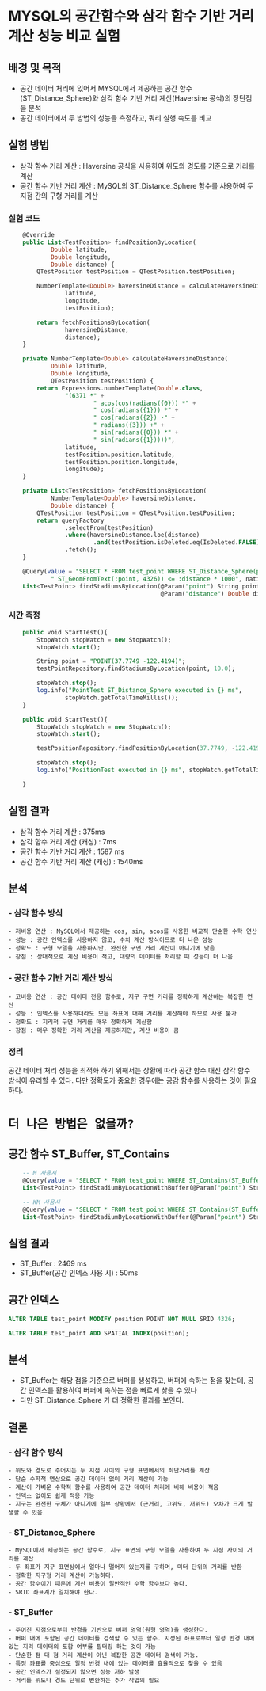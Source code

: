 # MYSQL의 공간함수와 삼각 함수 기반 거리 계산 성능 비교 실험

## 배경 및 목적

- 공간 데이터 처리에 있어서 MYSQL에서 제공하는 공간 함수(ST_Distance_Sphere)와 삼각 함수 기반 거리 계산(Haversine 공식)의 장단점을 분석
- 공간 데이터에서 두 방법의 성능을 측정하고, 쿼리 실행 속도를 비교

## 실험 방법

- 삼각 함수 거리 계산 : Haversine 공식을 사용하여 위도와 경도를 기준으로 거리를 계산
- 공간 함수 기반 거리 계산 : MySQL의 ST_Distance_Sphere 함수를 사용하여 두 지점 간의 구형 거리를 계산

### 실험 코드
```sql
    @Override
    public List<TestPosition> findPositionByLocation(
            Double latitude,
            Double longitude,
            Double distance) {
        QTestPosition testPosition = QTestPosition.testPosition;

        NumberTemplate<Double> haversineDistance = calculateHaversineDistance(
                latitude,
                longitude,
                testPosition);

        return fetchPositionsByLocation(
                haversineDistance,
                distance);
    }

    private NumberTemplate<Double> calculateHaversineDistance(
            Double latitude,
            Double longitude,
            QTestPosition testPosition) {
        return Expressions.numberTemplate(Double.class,
                "(6371 *" +
                        " acos(cos(radians({0})) *" +
                        " cos(radians({1})) *" +
                        " cos(radians({2}) -" +
                        " radians({3})) +" +
                        " sin(radians({0})) *" +
                        " sin(radians({1}))))",
                latitude,
                testPosition.position.latitude,
                testPosition.position.longitude,
                longitude);
    }

    private List<TestPosition> fetchPositionsByLocation(
            NumberTemplate<Double> haversineDistance,
            Double distance) {
        QTestPosition testPosition = QTestPosition.testPosition;
        return queryFactory
                .selectFrom(testPosition)
                .where(haversineDistance.loe(distance)
                        .and(testPosition.isDeleted.eq(IsDeleted.FALSE)))
                .fetch();
    }
```

```sql
    @Query(value = "SELECT * FROM test_point WHERE ST_Distance_Sphere(position," +
            " ST_GeomFromText(:point, 4326)) <= :distance * 1000", nativeQuery = true)
    List<TestPoint> findStadiumsByLocation(@Param("point") String point,
                                           @Param("distance") Double distance);
```

### 시간 측정

```sql
    public void StartTest(){
        StopWatch stopWatch = new StopWatch();
        stopWatch.start();

        String point = "POINT(37.7749 -122.4194)";
        testPointRepository.findStadiumsByLocation(point, 10.0);

        stopWatch.stop();
        log.info("PointTest ST_Distance_Sphere executed in {} ms",
                stopWatch.getTotalTimeMillis());
    }
```

```sql
    public void StartTest(){
        StopWatch stopWatch = new StopWatch();
        stopWatch.start();

        testPositionRepository.findPositionByLocation(37.7749, -122.4194, 10.0);

        stopWatch.stop();
        log.info("PositionTest executed in {} ms", stopWatch.getTotalTimeMillis());

    }
```

## 실험 결과
- 삼각 함수 거리 계산 : 375ms
- 삼각 함수 거리 계산 (캐싱) : 7ms
- 공간 함수 기반 거리 계산 : 1587 ms
- 공간 함수 기반 거리 계산 (캐싱) : 1540ms

## 분석

### - 삼각 함수 방식
    - 저비용 연산 : MySQL에서 제공하는 cos, sin, acos를 사용한 비교적 단순한 수학 연산
    - 성능 : 공간 인덱스를 사용하지 않고, 수치 계산 방식이므로 더 나은 성능
    - 정확도 : 구형 모델을 사용하지만, 완전한 구면 거리 계산이 아니기에 낮음
    - 장점 : 상대적으로 계산 비용이 적고, 대량의 데이터를 처리할 때 성능이 더 나음
### - 공간 함수 기반 거리 계산 방식
    - 고비용 연산 : 공간 데이터 전용 함수로, 지구 구면 거리를 정확하게 계산하는 복잡한 연산
    - 성능 : 인덱스를 사용하더라도 모든 좌표에 대해 거리를 계산해야 하므로 사용 불가
    - 정확도 : 지리적 구면 거리를 매우 정확하게 계산함
    - 장점 : 매우 정확한 거리 계산을 제공하지만, 계산 비용이 큼

### 정리
공간 데이터 처리 성능을 최적화 하기 위해서는 상황에 따라 공간 함수 대신 삼각 함수 방식이 유리할 수 있다. 다만 정확도가 중요한 경우에는 공감 함수를 사용하는 것이 필요하다.

# `더 나은 방법은 없을까?`


## 공간 함수 ST_Buffer, ST_Contains

```sql
    -- M 사용시
    @Query(value = "SELECT * FROM test_point WHERE ST_Contains(ST_Buffer(ST_GeomFromText(:point, 4326), :distance), position)", nativeQuery = true)
    List<TestPoint> findStadiumByLocationWithBuffer(@Param("point") String point, @Param("distance") Double distance);
    
    -- KM 사용시
    @Query(value = "SELECT * FROM test_point WHERE ST_Contains(ST_Buffer(ST_GeomFromText(:point, 4326), :distance / 111.32), position)", nativeQuery = true)
    List<TestPoint> findStadiumByLocationWithBuffer(@Param("point") String point, @Param("distance") Double distance)
```

## 실험 결과

- ST_Buffer : 2469 ms
- ST_Buffer(공간 인덱스 사용 시) : 50ms

## 공간 인덱스

```sql
ALTER TABLE test_point MODIFY position POINT NOT NULL SRID 4326;

ALTER TABLE test_point ADD SPATIAL INDEX(position);
```

## 분석

- ST_Buffer는 해당 점을 기준으로 버퍼를 생성하고, 버퍼에 속하는 점을 찾는데, 공간 인덱스를 활용하여 버퍼에 속하는 점을 빠르게 찾을 수 있다
- 다만 ST_Distance_Sphere 가 더 정확한 결과를 보인다.

## 결론

### - 삼각 함수 방식
    - 위도와 경도로 주어지는 두 지점 사이의 구형 표면에서의 최단거리를 계산
    - 단순 수학적 연산으로 공간 데이터 없이 거리 계산이 가능
    - 계산이 가벼운 수학적 함수를 사용하여 공간 데이터 처리에 비해 비용이 적음
    - 인덱스 없이도 쉽게 적용 가능
    - 지구는 완전한 구체가 아니기에 일부 상황에서 (근거리, 고위도, 저위도) 오차가 크게 발생할 수 있음

### - ST_Distance_Sphere
    - MySQL에서 제공하는 공간 함수로, 지구 표면의 구형 모델을 사용하여 두 지점 사이의 거리를 계산
    - 두 좌표가 지구 표면상에서 얼마나 떨어져 있는지를 구하며, 미터 단위의 거리를 반환
    - 정확한 지구형 거리 계산이 가능하다.
    - 공간 함수이기 때문에 계산 비용이 일반적인 수학 함수보다 높다.
    - SRID 좌표계가 일치해야 한다.

### - ST_Buffer
    - 주어진 지점으로부터 반경을 기반으로 버퍼 영역(원형 영역)을 생성한다.
    - 버퍼 내에 포함된 공간 데이터를 검색할 수 있는 함수. 지정된 좌표로부터 일정 반경 내에 있는 지리 데이터의 포함 여부를 필터링 하는 것이 가능
    - 단순한 점 대 점 거리 계산이 아닌 복잡한 공간 데이터 검색이 가능.
    - 특정 좌표를 중심으로 일정 반경 내에 있는 데이터를 효율적으로 찾을 수 있음
    - 공간 인덱스가 설정되지 않으면 성능 저하 발생
    - 거리를 위도나 경도 단위로 변환하는 추가 작업의 필요